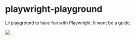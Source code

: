 # playwright-playground


Lil playground to have fun with Playwright. It wont be a guide.

![](https://c.tenor.com/s8thNQKeV6oAAAAS/run-kiwi.gif)

